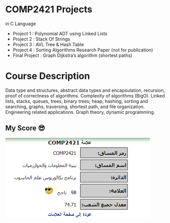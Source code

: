 # COMP2421 Projects
  in C Language
  * Project 1 : Polynomial ADT using Linked Lists
  * Project 2 : Stack Of Strings
  * Project 3 : AVL Tree & Hash Table
  * Project 4 :  Sorting Algorithms   Research Paper (not for publication) 
  * Final Project : Graph Dijkstra’s algorithm (shortest paths)

# Course Description
Data type and structures, abstract data types and encapsulation, recursion, proof of correctness of algorithms. Complexity of algorithms (BigO). Linked lists, stacks, queues, trees, binary trees; heap, hashing, sorting and searching, graphs, traversing, shortest path, and file organization. Engineering related applications. Graph theory, dynamic programming.

## My Score 😎 
![My Score](https://github.com/Eyab0/University/blob/main/COMP2421%20-%20Data%20Structure%20%26%20Algorithms/Score.png)
